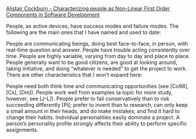 [Alistair Cockburn - Characterizing people as Non-Linear First Order Components in Software Development](http://alistair.cockburn.us/Characterizing+people+as+non-linear%2c+first-order+components+in+software+development)

People, as active devices, have success modes and failure modes. The following are the main ones that I have named and used to date:

People are communicating beings, doing best face-to-face, in person, with real-time question and answer.
People have trouble acting consistently over time.
People are highly variable, varying from day to day and place to place.
People generally want to be good citizens, are good at looking around, taking initiative, and doing “whatever is needed” to get the project to work.
There are other characteristics that I won’t expand here:

People need both think time and communicating opportunities (see [Co98], [Cs], [Dm]).
People work well from examples (a topic for more study, however, see [J-L]).
People prefer to fail conservatively than to risk succeeding differently [Pi]; prefer to invent than to research, can only keep a small amount in their heads, and do make mistakes, and find it hard to change their habits.
Individual personalities easily dominate a project.
A person’s personality profile strongly affects their ability to perform specific assignments.
